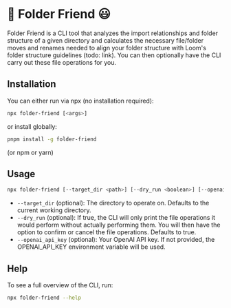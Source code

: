 # 📁 Folder Friend 😃

Folder Friend is a CLI tool that analyzes the import relationships and folder structure of a given directory and calculates the necessary file/folder moves and renames needed to align your folder structure with Loom's folder structure guidelines (todo: link). You can then optionally have the CLI carry out these file operations for you.

## Installation

You can either run via npx (no installation required):

```sh
npx folder-friend [<args>]
```

or install globally:

```sh
pnpm install -g folder-friend
```

(or npm or yarn)

## Usage

```sh
npx folder-friend [--target_dir <path>] [--dry_run <boolean>] [--openai_api_key <key>]
```

- `--target_dir` (optional): The directory to operate on. Defaults to the current working directory.
- `--dry_run` (optional): If true, the CLI will only print the file operations it would perform without actually performing them. You will then have the option to confirm or cancel the file operations. Defaults to true.
- `--openai_api_key` (optional): Your OpenAI API key. If not provided, the OPENAI_API_KEY environment variable will be used.

## Help

To see a full overview of the CLI, run:

```sh
npx folder-friend --help
```
